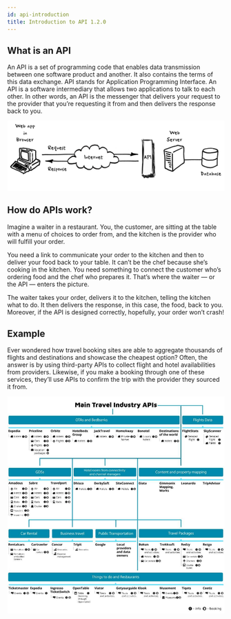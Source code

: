 ```yaml
---
id: api-introduction
title: Introduction to API 1.2.0
---
```


## What is an API

An API is a set of programming code that enables data transmission between one software product and another. It also contains the terms of this data exchange.
API stands for Application Programming Interface. An API is a software intermediary that allows two applications to talk to each other.  In other words, an API is the messenger that delivers your request to the provider that you’re requesting it from and then delivers the response back to you.

![alt-text](/img/api.png)

## How do APIs work?

Imagine a waiter in a restaurant.  You, the customer, are sitting at the table with a menu of choices to order from, and the kitchen is the provider who will fulfill your order.

You need a link to communicate your order to the kitchen and then to deliver your food back to your table. It can’t be the chef because she’s cooking in the kitchen. You need something to connect the customer who’s ordering food and the chef who prepares it.  That’s where the waiter — or the API —  enters the picture.

The waiter takes your order, delivers it to the kitchen, telling the kitchen what to do. It then delivers the response, in this case, the food, back to you. Moreover, if the API is designed correctly, hopefully, your order won’t crash!

## Example

Ever wondered how travel booking sites are able to aggregate thousands of flights and destinations and showcase the cheapest option? Often, the answer is by using third-party APIs to collect flight and hotel availabilities from providers. Likewise, if you make a booking through one of these services, they’ll use APIs to confirm the trip with the provider they sourced it from.

![alt-text](/img/travel-apis-infographic.jpg)

